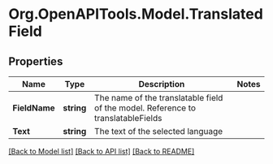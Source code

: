 
# Org.OpenAPITools.Model.TranslatedField

## Properties

Name | Type | Description | Notes
------------ | ------------- | ------------- | -------------
**FieldName** | **string** | The name of the translatable field of the model. Reference to translatableFields | 
**Text** | **string** | The text of the selected language | 

[[Back to Model list]](../README.md#documentation-for-models)
[[Back to API list]](../README.md#documentation-for-api-endpoints)
[[Back to README]](../README.md)


